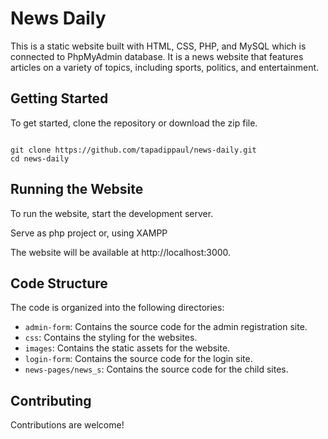# News Daily

This is a static website built with HTML, CSS, PHP, and MySQL which is connected to PhpMyAdmin database. It is a news website that features articles on a variety of topics, including sports, politics, and entertainment.

## Getting Started

To get started, clone the repository or download the zip file.

 ```

git clone https://github.com/tapadippaul/news-daily.git
cd news-daily

```

## Running the Website

To run the website, start the development server.

Serve as php project
or,
using XAMPP

The website will be available at http://localhost:3000.

## Code Structure

The code is organized into the following directories:

* `admin-form`: Contains the source code for the admin registration site.
* `css`: Contains the styling for the websites.
* `images`: Contains the static assets for the website.
* `login-form`: Contains the source code for the login site.
* `news-pages/news_s`: Contains the source code for the child sites.

## Contributing

Contributions are welcome!
